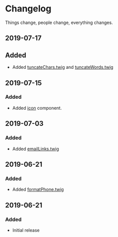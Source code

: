 # Changelog

Things change, people change, everything changes.

## 2019-07-17
## Added
- Added [tuncateChars.twig](macros/tuncateChars.twig) and [tuncateWords.twig](macros/tuncateWords.twig)

## 2019-07-15
### Added
- Added [icon](components/icon/) component.

## 2019-07-03
### Added
- Added [emailLinks.twig](macros/emailLinks.twig)

## 2019-06-21
### Added
- Added [formatPhone.twig](macros/formatPhone.twig)

## 2019-06-21
### Added
- Initial release
